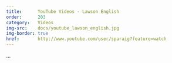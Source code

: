 ```yaml
---
title:      YouTube Videos - Lawson English
order:      203
category:   Videos
img-src:    docs/youtube_lawson_english.jpg
img-border: true
href:       http://www.youtube.com/user/sparaig?feature=watch
---
```

...